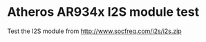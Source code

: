 Atheros AR934x I2S module test
==============================

Test the I2S module from http://www.socfreq.com/i2s/i2s.zip
